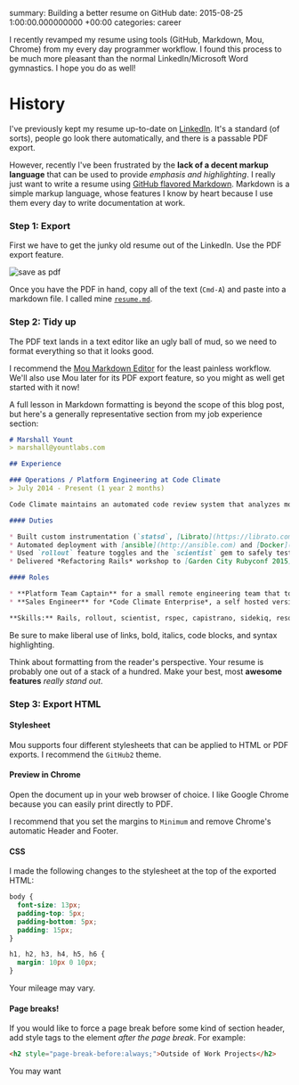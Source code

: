 summary: Building a better resume on GitHub
date: 2015-08-25 1:00:00.000000000 +00:00
categories: career

I recently revamped my resume using tools (GitHub, Markdown, Mou, Chrome) from my every day programmer workflow. I found this process to be much more pleasant than the normal LinkedIn/Microsoft Word gymnastics. I hope you do as well!

# History

I've previously kept my resume up-to-date on [LinkedIn](https://linkedin.com/in/marshallyount). It's a standard (of sorts), people go look there automatically, and there is a passable PDF export.

However, recently I've been frustrated by the **lack of a decent markup language** that can be used to provide _emphasis and highlighting_. I really just want to write a resume using [GitHub flavored Markdown](https://help.github.com/articles/github-flavored-markdown/). Markdown is a simple markup language, whose features I know by heart because I use them every day to write documentation at work.

### Step 1: Export

First we have to get the junky old resume out of the LinkedIn. Use the PDF export feature.

![save as pdf](/images/save_as_pdf.png)

Once you have the PDF in hand, copy all of the text (`Cmd-A`) and paste into a markdown file. I called mine [`resume.md`](https://github.com/marshally/resume/commit/a38b7d13a2063cf2ad4b484a7ef4f55bac4379bc).

### Step 2: Tidy up

The PDF text lands in a text editor like an ugly ball of mud, so we need to format everything so that it looks good.

I recommend the [Mou Markdown Editor](http://25.io/mou/) for the least painless workflow. We'll also use Mou later for its PDF export feature, so you might as well get started with it now!

A full lesson in Markdown formatting is beyond the scope of this blog post, but here's a generally representative section from my job experience section:

```Markdown
# Marshall Yount
> marshall@yountlabs.com

## Experience

### Operations / Platform Engineering at Code Climate
> July 2014 - Present (1 year 2 months)

Code Climate maintains an automated code review system that analyzes more than 900 billion lines of source code per day. I build new features, keep the servers running, and participate in Code Reviews using GitHub Pull Requests and Slack.

#### Duties

* Built custom instrumentation (`statsd`, [Librato](https://librato.com) and alerting ([PagerDuty](http://pagerduty.com), [NewRelic](http://newrelic.com) systems based on **hundreds of custom metrics** that give deep insight into the Platform's performance characteristics.
* Automated deployment with [ansible](http://ansible.com) and [Docker](http://docker.com) to more than a dozen different server types.
* Used `rollout` feature toggles and the `scientist` gem to safely test and deploy behavior-neutral refactorings.
* Delivered *Refactoring Rails* workshop to [Garden City Rubyconf 2015](http://www.gardencityruby.org/).

#### Roles

* **Platform Team Captain** for a small remote engineering team that took over an existing code base from busy founder-engineers.
* **Sales Engineer** for *Code Climate Enterprise*, a self hosted version built on [Docker](http://docker.com).

**Skills:** Rails, rollout, scientist, rspec, capistrano, sidekiq, resque, mongodb, memcached, redis, statsd, OpenVZ, Docker, Ansible, CoreOS, CentOS, Travis CI, Circle CI, Slackbot
```

Be sure to make liberal use of links, bold, italics, code blocks, and syntax highlighting.

Think about formatting from the reader's perspective. Your resume is probably one out of a stack of a hundred. Make your best, most **awesome features** _really stand out_.

### Step 3: Export HTML

#### Stylesheet

Mou supports four different stylesheets that can be applied to HTML or PDF exports. I recommend the `GitHub2` theme.

#### Preview in Chrome

Open the document up in your web browser of choice. I like Google Chrome because you can easily print directly to PDF.

I recommend that you set the margins to `Minimum` and remove Chrome's automatic Header and Footer.

#### CSS

I made the following changes to the stylesheet at the top of the exported HTML:

```css
body {
  font-size: 13px;
  padding-top: 5px;
  padding-bottom: 5px;
  padding: 15px;
}

h1, h2, h3, h4, h5, h6 {
  margin: 10px 0 10px;
}
```

Your mileage may vary.

#### Page breaks!

If you would like to force a page break before some kind of section header, add style tags to the element _after the page break_. For example:

```html
<h2 style="page-break-before:always;">Outside of Work Projects</h2>
```

You may want
